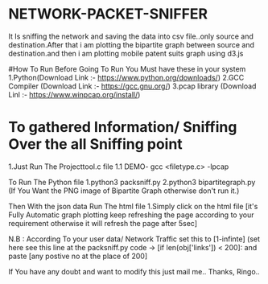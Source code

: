 # NETWORK-PACKET-SNIFFER
It Is sniffing the network and  saving the data into csv file..only source and destination.After that i am plotting the bipartite graph between source and destination.and then i am plotting mobile patent suits graph using d3.js

#How To Run
Before Going To Run You Must have these in your system
1.Python(Download Link :- https://www.python.org/downloads/)
2.GCC Compiler (Download Link :- https://gcc.gnu.org/)
3.pcap library (Download Linl :- https://www.winpcap.org/install/)

# To gathered Information/ Sniffing Over the all Sniffing point 
1.Just Run The Projecttool.c file
1.1 DEMO-
   gcc <filetype.c> -lpcap

To Run The Python file
1.python3 packsniff.py
2.python3 bipartitegraph.py (If You Want the PNG image of Bipartite Graph otherwise don't run it.)

Then With the json data Run The html file
1.Simply click on the html file [it's Fully Automatic graph plotting keep refreshing the page according to your requirement otherwise it will refresh the page after 5sec]

N.B : According To your user data/ Network Traffic  set this to [1-infinte] (set here see this line at the packsniff.py code -> [if len(obj['links']) < 200]: and paste [any postive no at the place of 200]

If You have any doubt and want to modify this just mail me..
Thanks,
Ringo..
